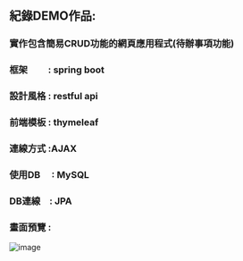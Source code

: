 ## 紀錄DEMO作品:
### 實作包含簡易CRUD功能的網頁應用程式(待辦事項功能)
### 框架　　 : spring boot 
### 設計風格 : restful api
### 前端模板 : thymeleaf 
### 連線方式 :AJAX
### 使用DB　 : MySQL 
### DB連線　: JPA
### 畫面預覽 :
![image](https://github.com/eric98407200/demo/assets/101860397/7ebd5f98-f700-4f5a-952b-87e96588401e)

